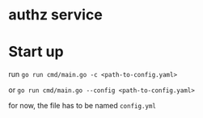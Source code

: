 # authz service

# Start up

run `go run cmd/main.go -c <path-to-config.yaml>`

or `go run cmd/main.go --config <path-to-config.yaml>`

for now, the file has to be named `config.yml`


